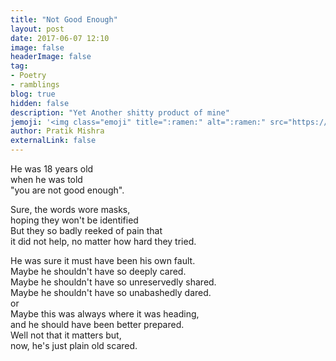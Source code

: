 ```yaml
---
title: "Not Good Enough"
layout: post
date: 2017-06-07 12:10
image: false
headerImage: false
tag: 
- Poetry
- ramblings
blog: true
hidden: false
description: "Yet Another shitty product of mine"
jemoji: '<img class="emoji" title=":ramen:" alt=":ramen:" src="https://assets.github.com/images/icons/emoji/unicode/1f35c.png" height="20" width="20" align="absmiddle">'
author: Pratik Mishra
externalLink: false
---
```


He was 18 years old  
when he was told  
"you are not good enough".  

Sure, the words wore masks,  
hoping they won't be identified  
But they so badly reeked of pain that  
it did not help, no matter how hard they tried.  

He was sure it must have been his own fault.  
Maybe he shouldn't have so deeply cared.  
Maybe he shouldn't have so unreservedly shared.  
Maybe he shouldn't have so unabashedly dared.  
or  
Maybe this was always where it was heading,  
and he should have been better prepared.  
Well not that it matters but,  
now, he's just plain old scared.  
